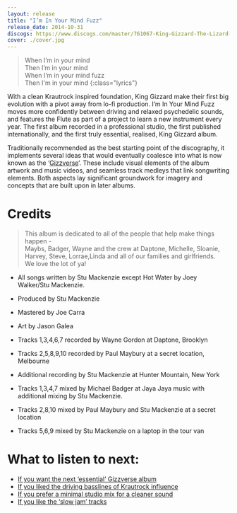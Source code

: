 ```yaml
---
layout: release
title: "I’m In Your Mind Fuzz"
release_date: 2014-10-31
discogs: https://www.discogs.com/master/761067-King-Gizzard-The-Lizard-Wizard-Im-In-Your-Mind-Fuzz
cover: ./cover.jpg
---
```


> When I’m in your mind  
> Then I’m in your mind  
> When I’m in your mind fuzz  
> Then I'm in your mind
{:class="lyrics"}

With a clean Krautrock inspired foundation, King Gizzard make their first big evolution with a pivot away from lo-fi production. I’m In Your Mind Fuzz moves more confidently between driving and relaxed psychedelic sounds, and features the Flute as part of a project to learn a new instrument every year. The first album recorded in a professional studio, the first published internationally, and the first truly essential, realised, King Gizzard album.

Traditionally recommended as the best starting point of the discography, it implements several ideas that would eventually coalesce into what is now known as the ‘[Gizzverse](https://kglw.net/blog/gizzverse/2023/01/02/compendium-vol-00.html)’. These include visual elements of the album artwork and music videos, and seamless track medleys that link songwriting elements. Both aspects lay significant groundwork for imagery and concepts that are built upon in later albums.

# Credits

> This album is dedicated to all of the people that help make things happen -  
> Maybs, Badger, Wayne and the crew at Daptone, Michelle, Sloanie, Harvey, Steve, Lorrae,Linda and all of our families and girlfriends.  
> We love the lot of ya!  

* All songs written by Stu Mackenzie except Hot Water by Joey Walker/Stu Mackenzie.
* Produced by Stu Mackenzie
* Mastered by Joe Carra
* Art by Jason Galea

* Tracks 1,3,4,6,7 recorded by Wayne Gordon at Daptone, Brooklyn
* Tracks 2,5,8,9,10 recorded by Paul Maybury at a secret location, Melbourne 
* Additional recording by Stu Mackenzie at Hunter Mountain, New York

* Tracks 1,3,4,7 mixed by Michael Badger at Jaya Jaya music with additional mixing by Stu Mackenzie.
* Tracks 2,8,10 mixed by Paul Maybury and Stu Mackenzie at a secret location
* Tracks 5,6,9 mixed by Stu Mackenzie on a laptop in the tour van

# What to listen to next:

*   [If you want the next ‘essential’ Gizzverse album](../nonagon-infinity)
*   [If you liked the driving basslines of Krautrock influence](../flying-microtonal-banana)
*   [If you prefer a minimal studio mix for a cleaner sound](../polygondwanaland)
*   [If you like the ‘slow jam’ tracks](../quarters)
